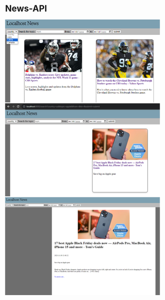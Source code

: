 # News-API
![alt text](https://github.com/GirtsFreimanis/News-API/blob/master/images/1img.png)
![alt text](https://github.com/GirtsFreimanis/News-API/blob/master/images/2img.png)
![alt text](https://github.com/GirtsFreimanis/News-API/blob/master/images/3img.png)

